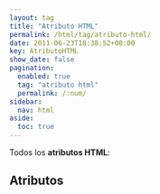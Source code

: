 ```yaml
---
layout: tag
title: "Atributo HTML"
permalink: /html/tag/atributo-html/
date: 2011-06-23T18:38:52+00:00
key: AtributoHTML
show_date: false
pagination: 
  enabled: true
  tag: "atributo html"
  permalink: /:num/    
sidebar:
  nav: html
aside:
  toc: true
---
```


Todos los <strong>atributos HTML</strong>:
<h2>Atributos</h2>
